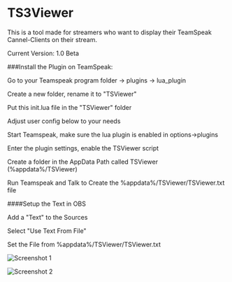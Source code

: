 TS3Viewer
=========

This is a tool made for streamers who want to display their TeamSpeak Cannel-Clients on their stream.

Current Version: 1.0 Beta

###Install the Plugin on TeamSpeak:

Go to your Teamspeak program folder -> plugins -> lua_plugin

Create a new folder, rename it to "TSViewer"

Put this init.lua file in the "TSViewer" folder

Adjust user config below to your needs

Start Teamspeak, make sure the lua plugin is enabled in options->plugins

Enter the plugin settings, enable the TSViewer script

Create a folder in the AppData Path called TSViewer (%appdata%/TSViewer)

Run Teamspeak and Talk to Create the %appdata%/TSViewer/TSViewer.txt file

####Setup the Text in OBS

Add a "Text" to the Sources

Select "Use Text From File"

Set the File from %appdata%/TSViewer/TSViewer.txt

![Screenshot 1](http://i.imgur.com/gvINkvM.png)

![Screenshot 2](http://i.imgur.com/vazXIVn.png)
